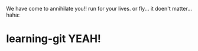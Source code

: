 We have come to annihilate you!! run for your lives. or fly... it doen't matter... haha:

# learning-git YEAH!
